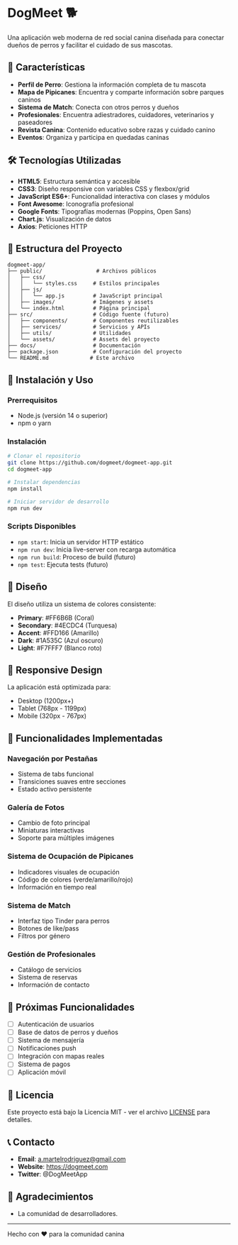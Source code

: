 # DogMeet 🐕

Una aplicación web moderna de red social canina diseñada para conectar dueños de perros y facilitar el cuidado de sus mascotas.

## 🚀 Características

- **Perfil de Perro**: Gestiona la información completa de tu mascota
- **Mapa de Pipicanes**: Encuentra y comparte información sobre parques caninos
- **Sistema de Match**: Conecta con otros perros y dueños
- **Profesionales**: Encuentra adiestradores, cuidadores, veterinarios y paseadores
- **Revista Canina**: Contenido educativo sobre razas y cuidado canino
- **Eventos**: Organiza y participa en quedadas caninas

## 🛠️ Tecnologías Utilizadas

- **HTML5**: Estructura semántica y accesible
- **CSS3**: Diseño responsive con variables CSS y flexbox/grid
- **JavaScript ES6+**: Funcionalidad interactiva con clases y módulos
- **Font Awesome**: Iconografía profesional
- **Google Fonts**: Tipografías modernas (Poppins, Open Sans)
- **Chart.js**: Visualización de datos
- **Axios**: Peticiones HTTP

## 📁 Estructura del Proyecto

```
dogmeet-app/
├── public/                 # Archivos públicos
│   ├── css/
│   │   └── styles.css     # Estilos principales
│   ├── js/
│   │   └── app.js         # JavaScript principal
│   ├── images/            # Imágenes y assets
│   └── index.html         # Página principal
├── src/                   # Código fuente (futuro)
│   ├── components/        # Componentes reutilizables
│   ├── services/          # Servicios y APIs
│   ├── utils/             # Utilidades
│   └── assets/            # Assets del proyecto
├── docs/                  # Documentación
├── package.json           # Configuración del proyecto
└── README.md             # Este archivo
```

## 🚀 Instalación y Uso

### Prerrequisitos
- Node.js (versión 14 o superior)
- npm o yarn

### Instalación
```bash
# Clonar el repositorio
git clone https://github.com/dogmeet/dogmeet-app.git
cd dogmeet-app

# Instalar dependencias
npm install

# Iniciar servidor de desarrollo
npm run dev
```

### Scripts Disponibles
- `npm start`: Inicia un servidor HTTP estático
- `npm run dev`: Inicia live-server con recarga automática
- `npm run build`: Proceso de build (futuro)
- `npm test`: Ejecuta tests (futuro)

## 🎨 Diseño

El diseño utiliza un sistema de colores consistente:
- **Primary**: #FF6B6B (Coral)
- **Secondary**: #4ECDC4 (Turquesa)
- **Accent**: #FFD166 (Amarillo)
- **Dark**: #1A535C (Azul oscuro)
- **Light**: #F7FFF7 (Blanco roto)

## 📱 Responsive Design

La aplicación está optimizada para:
- Desktop (1200px+)
- Tablet (768px - 1199px)
- Mobile (320px - 767px)

## 🔧 Funcionalidades Implementadas

### Navegación por Pestañas
- Sistema de tabs funcional
- Transiciones suaves entre secciones
- Estado activo persistente

### Galería de Fotos
- Cambio de foto principal
- Miniaturas interactivas
- Soporte para múltiples imágenes

### Sistema de Ocupación de Pipicanes
- Indicadores visuales de ocupación
- Código de colores (verde/amarillo/rojo)
- Información en tiempo real

### Sistema de Match
- Interfaz tipo Tinder para perros
- Botones de like/pass
- Filtros por género

### Gestión de Profesionales
- Catálogo de servicios
- Sistema de reservas
- Información de contacto

## 🚧 Próximas Funcionalidades

- [ ] Autenticación de usuarios
- [ ] Base de datos de perros y dueños
- [ ] Sistema de mensajería
- [ ] Notificaciones push
- [ ] Integración con mapas reales
- [ ] Sistema de pagos
- [ ] Aplicación móvil

## 📄 Licencia

Este proyecto está bajo la Licencia MIT - ver el archivo [LICENSE](LICENSE) para detalles.

## 📞 Contacto

- **Email**: a.martelrodriguez@gmail.com
- **Website**: https://dogmeet.com
- **Twitter**: @DogMeetApp

## 🙏 Agradecimientos

- La comunidad de desarrolladores.

---

Hecho con ❤️ para la comunidad canina
